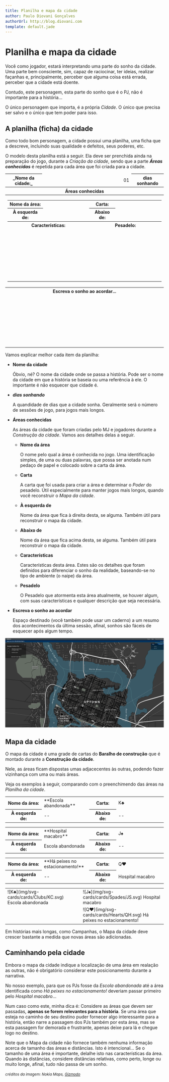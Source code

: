 ```yaml
---
title: Planilha e mapa da cidade
author: Paulo Diovani Gonçalves
authorUrl: http://blog.diovani.com
template: default.jade
---
```


# Planilha e mapa da cidade

Você como jogador, estará interpretando uma parte do sonho da cidade. Uma parte bem consciente, sim, capaz de raciocinar, ter ideias, realizar façanhas e, principalmente, perceber que alguma coisa está errada, perceber que a cidade está doente.

Contudo, este personagem, esta parte do sonho que é o PJ, não é importante para a história...

O único personagem que importa, é a própria _Cidade_. O único que precisa ser salvo e o único que tem poder para isso.

## A planilha (ficha) da cidade

Como todo bom personagem, a cidade possui uma planilha, uma ficha que a descreve, incluindo suas qualidade e defeitos, seus poderes, etc.

O modelo desta planilha está a seguir. Ela deve ser prenchida ainda na preparação do jogo, durante a _Criação da cidade_, sendo que a parte **_Áreas conhecidas_** é repetida para cada área que foi criada para a cidade.

<table class="table table-bordered">
    <thead>
        <tr>
            <th class="text-right">_Nome da cidade:_</th>
            <td width="50%"></td>
            <td class="text-right">01</td>
            <th class="text-left">dias sonhando</th>
        </tr>
        <tr>
            <th colspan="4">Áreas conhecidas</th>
        </tr>
    </thead>
    <tbody>
        <tr>
            <td colspan="4">
                <table class="table table-bordered">
                    <tr>
                        <th class="text-right">Nome da área:</th>
                        <td width="30%"></td>
                        <th class="text-right">Carta:</th>
                        <td width="30%"></td>
                    </tr>
                    <tr>
                        <th class="text-right">À esquerda de:</th>
                        <td width="30%"></td>
                        <th class="text-right">Abaixo de:</th>
                        <td width="30%"></td>
                    </tr>
                    <tr>
                        <th colspan="2">Características:</th>
                        <th colspan="2">Pesadelo:</th>
                    </tr>
                    <tr>
                        <td colspan="2" height="160"></td>
                        <td colspan="2" height="160"></td>
                    </tr>
                </table>
            </td>
        </tr>
        <tr>
            <th colspan="4">Escreva o sonho ao acordar...</th>
        </tr>
        <tr>
            <td colspan="4" height="160"></td>
        </tr>
    </tbody>
</table>

Vamos explicar melhor cada item da planilha:

* **Nome da cidade**

    Óbvio, né? O nome da cidade onde se passa a história. Pode ser o nome da cidade em que a história se baseia ou uma referência à ele. O importante é não esquecer que cidade é.

* **_dias sonhando_**

    A quandidade de dias que a cidade sonha. Geralmente será o número de sessões de jogo, para jogos mais longos.

* **Áreas conhecidas**

    As áreas da cidade que foram criadas pelo MJ e jogadores durante a _Construção da cidade_. Vamos aos detalhes delas a seguir.

    * **Nome da área**

        O nome pelo qual a área é conhecida no jogo. Uma identificação simples, de uma ou duas palavras, que possa ser anotada num pedaço de papel e colocado sobre a carta da área.

    * **Carta**

        A carta que foi usada para criar a área e determinar o _Poder_ do pesadelo. Útil especialmente para manter jogos mais longos, quando você reconstruir o _Mapa da cidade_.

    * **À esquerda de**

        Nome da área que fica à direita desta, se alguma. Também útil para reconstruir o mapa da cidade.

    * **Abaixo de**

        Nome da área que fica acima desta, se alguma. Também útil para reconstruir o mapa da cidade.

    * **Características**

        Características desta área. Estes são os detalhes que foram definidos para diferenciar o sonho da realidade, baseando-se no tipo de ambiente (o naipe) da área.

    * **Pesadelo**

        O Pesadelo que atormenta esta área atualmente, se houver algum, com suas características e qualquer descrição que seja necessária.

* **Escreva o sonho ao acordar**

    Espaço destinado (você também pode usar um caderno) a um resumo dos acontecimentos da última sessão, afinal, sonhos são fáceis de esquecer após algum tempo.

<img class="img-responsive img-circle" src="img/gotham.png" alt="gotham">

## Mapa da cidade

O mapa da cidade é uma grade de cartas do **Baralho de construção** que é montado durante a **Construção da cidade**.

Nele, as áreas ficam dispostas umas adjacecentes às outras, podendo fazer vizinhança com uma ou mais áreas.

Veja os exemplos à seguir, comparando com o preenchimendo das áreas na  _Planilha da cidade_.

<!-- primeira carta: K♣ -->
<table class="table table-bordered">
    <tr>
        <th class="text-right">Nome da área:</th>
        <td width="30%">**Escola abandonada**</td>
        <th class="text-right">Carta:</th>
        <td width="30%">K♣</td>
    </tr>
    <tr>
        <th class="text-right">À esquerda de:</th>
        <td width="30%">--</td>
        <th class="text-right">Abaixo de:</th>
        <td width="30%">--</td>
    </tr>
</table>
<!-- segunda carta: J♠ -->
<table class="table table-bordered">
    <tr>
        <th class="text-right">Nome da área:</th>
        <td width="30%">**Hospital macabro**</td>
        <th class="text-right">Carta:</th>
        <td width="30%">J♠</td>
    </tr>
    <tr>
        <th class="text-right">À esquerda de:</th>
        <td width="30%">Escola abandonada</td>
        <th class="text-right">Abaixo de:</th>
        <td width="30%">--</td>
    </tr>
</table>
<!-- terceira carta: Q♥ -->
<table class="table table-bordered">
    <tr>
        <th class="text-right">Nome da área:</th>
        <td width="30%">**Há peixes no estacionamento!**</td>
        <th class="text-right">Carta:</th>
        <td width="30%">Q♥</td>
    </tr>
    <tr>
        <th class="text-right">À esquerda de:</th>
        <td width="30%">--</td>
        <th class="text-right">Abaixo de:</th>
        <td width="30%">Hospital macabro</td>
    </tr>
</table>

<!-- mapa de cartas -->
<table class="table-bordered citymap">
    <tr>
        <td>
            ![K♣](img/svg-cards/cards/Clubs/KC.svg)
            <span class="label label-default">Escola abandonada</span>
        </td>
        <td>
            ![J♠](img/svg-cards/cards/Spades/JS.svg)
            <span class="label label-default">Hospital macabro</span>
        </td>
    </tr>
    <tr>
        <td></td>
        <td>
            ![Q♥](img/svg-cards/cards/Hearts/QH.svg)
            <span class="label label-default">Há peixes no estacionamento!</span>
        </td>
    </tr>
</table>

Em histórias mais longas, como Campanhas, o Mapa da cidade deve crescer bastante a medida que novas áreas são adicionadas.

## Caminhando pela cidade

Embora o mapa da cidade indique a localização de uma área em realação as outras, não é obrigatório considerar este posicionamento durante a narrativa.

No nosso exemplo, para que os PJs fosse da _Escola abandonada_ até a área identificada como _Há peixes no estacionamento!_ deveriam passar primeiro pelo _Hospital macabro_...

Num caso como este, minha dica é: Considere as áreas que devem ser passadas, **apenas se forem relevantes para a história**. Se uma área que esteja no caminho de seu destino puder fornecer algo interessante para a história, então narre a passagem dos PJs também por esta área, mas se esta passagem for demorada e frustrante, apenas deixe para lá e chegue logo no destino.

Note que o Mapa da cidade não fornece também nenhuma informação acerca de tamanho das áreas e distâncias. Isto é intencional... Se o tamanho de uma área é importante, delalhe isto nas características da área. Quando às distâncias, considere distâncias relativas, como perto, longe ou muito longe, afinal, tudo não passa de um sonho.

<small>_créditos da imagem: Nokia Maps, [Gizmodo](http://www.gizmodo.in/software/All-of-Gotham-City-in-3D-Or-Traditional-Online-Map-Form/articleshow/19170060.cms)_</small>
